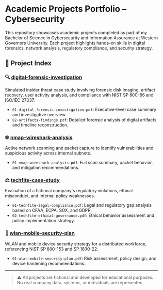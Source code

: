 # Academic Projects Portfolio – Cybersecurity

This repository showcases academic projects completed as part of my Bachelor of Science in Cybersecurity and Information Assurance at Western Governors University. Each project highlights hands-on skills in digital forensics, network analysis, regulatory compliance, and security strategy.

## 📁 Project Index

### 🔍 [digital-forensic-investigation](./digital-forensic-investigation)
Simulated insider threat case study involving forensic disk imaging, artifact recovery, user activity analysis, and compliance with NIST SP 800-86 and ISO/IEC 27037.

- `01-digital-forensic-investigation.pdf`: Executive-level case summary and investigative overview.
- `02-artifacts-findings.pdf`: Detailed forensic analysis of digital artifacts and timeline reconstruction.

### 🌐 [nmap-wireshark-analysis](./nmap-wireshark-analysis)
Active network scanning and packet capture to identify vulnerabilities and suspicious activity across internal subnets.

- `01-nmap-wireshark-analysis.pdf`: Full scan summary, packet behavior, and mitigation recommendations.

### ⚖️ [techfite-case-study](./techfite-case-study)
Evaluation of a fictional company's regulatory violations, ethical misconduct, and internal policy weaknesses.

- `01-techfite-legal-compliance.pdf`: Legal and regulatory gap analysis based on CFAA, ECPA, SOX, and GDPR.
- `02-techfite-ethical-governance.pdf`: Ethical behavior assessment and policy implementation strategy.

### 📱 [wlan-mobile-security-plan](./wlan-mobile-security-plan)
WLAN and mobile device security strategy for a distributed workforce, referencing NIST SP 800-153 and SP 1800-22.

- `01-wlan-mobile-security-plan.pdf`: Risk assessment, policy design, and device hardening recommendations.

---

> ⚠️ All projects are fictional and developed for educational purposes. No real company data, systems, or individuals are represented.

